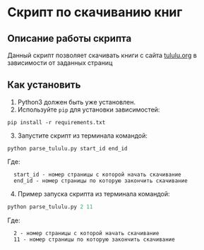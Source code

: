 # Скрипт по скачиванию книг

## Описание работы скрипта
Данный скрипт позволяет скачивать книги с сайта [tululu.org](https://tululu.org)
в зависимости от заданных страниц


## Как установить
1. Python3 должен быть уже установлен. 
2. Используйте `pip` для установки зависимостей:

```
pip install -r requirements.txt
```

3. Запустите скрипт из терминала командой:

```
python parse_tululu.py start_id end_id
```
Где:

      start_id - номер страницы с которой начать скачивание
      end_id - номер страницы по которую закончить скачивание



4. Пример запуска скрипта из терминала командой:
``` python
python parse_tululu.py 2 11
```
Где:

      2 - номер страницы с которой начать скачивание
      11 - номер страницы по которую закончить скачивание